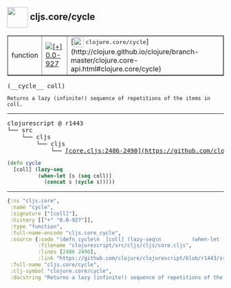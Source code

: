 ## <img width="48px" valign="middle" src="http://i.imgur.com/Hi20huC.png"> cljs.core/cycle

 <table border="1">
<tr>
<td>function</td>
<td><a href="https://github.com/cljsinfo/api-refs/tree/0.0-927"><img valign="middle" alt="[+] 0.0-927" src="https://img.shields.io/badge/+-0.0--927-lightgrey.svg"></a> </td>
<td>
[<img height="24px" valign="middle" src="http://i.imgur.com/1GjPKvB.png"> <samp>clojure.core/cycle</samp>](http://clojure.github.io/clojure/branch-master/clojure.core-api.html#clojure.core/cycle)
</td>
</tr>
</table>

 <samp>
(__cycle__ coll)<br>
</samp>

```
Returns a lazy (infinite!) sequence of repetitions of the items in coll.
```

---

 <pre>
clojurescript @ r1443
└── src
    └── cljs
        └── cljs
            └── <ins>[core.cljs:2486-2490](https://github.com/clojure/clojurescript/blob/r1443/src/cljs/cljs/core.cljs#L2486-L2490)</ins>
</pre>

```clj
(defn cycle
  [coll] (lazy-seq
          (when-let [s (seq coll)]
            (concat s (cycle s)))))
```


---

```clj
{:ns "cljs.core",
 :name "cycle",
 :signature ["[coll]"],
 :history [["+" "0.0-927"]],
 :type "function",
 :full-name-encode "cljs.core_cycle",
 :source {:code "(defn cycle\n  [coll] (lazy-seq\n          (when-let [s (seq coll)]\n            (concat s (cycle s)))))",
          :filename "clojurescript/src/cljs/cljs/core.cljs",
          :lines [2486 2490],
          :link "https://github.com/clojure/clojurescript/blob/r1443/src/cljs/cljs/core.cljs#L2486-L2490"},
 :full-name "cljs.core/cycle",
 :clj-symbol "clojure.core/cycle",
 :docstring "Returns a lazy (infinite!) sequence of repetitions of the items in coll."}

```
